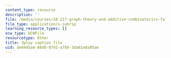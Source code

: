 ```yaml
---
content_type: resource
description: ''
file: /media/courses/18-217-graph-theory-and-additive-combinatorics-fall-2019/de6445a488d09793a7843da01e8a85ae_mJziV7sAZm4.srt
file_type: application/x-subrip
learning_resource_types: []
ocw_type: OCWFile
resourcetype: Other
title: 3play caption file
uid: de6445a4-88d0-9793-a784-3da01e8a85ae
---
```

